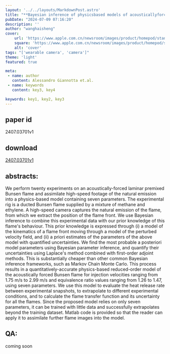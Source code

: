 ```yaml
---
layout: '../../layouts/MarkdownPost.astro'
title: "**Bayesian inference of physicsbased models of acousticallyforced laminar premixed conical flames**"
pubDate: "2024-07-09 07:16:20"
description: ''
author: "wanghaisheng"
cover:
    url: 'https://www.apple.com.cn/newsroom/images/product/homepod/standard/Apple-HomePod-hero-230118_big.jpg.large_2x.jpg'
    square: 'https://www.apple.com.cn/newsroom/images/product/homepod/standard/Apple-HomePod-hero-230118_big.jpg.large_2x.jpg'
    alt: 'cover'
tags: "['wearable camera', 'camera']" 
theme: 'light'
featured: true

meta:
 - name: author
   content: Alessandro Giannotta et.al.
 - name: keywords
   content: key3, key4

keywords: key1, key2, key3
---
```


## paper id
2407.03701v1
## download
[2407.03701v1](http://arxiv.org/abs/2407.03701v1)
## abstracts:
We perform twenty experiments on an acoustically-forced laminar premixed Bunsen flame and assimilate high-speed footage of the natural emission into a physics-based model containing seven parameters. The experimental rig is a ducted Bunsen flame supplied by a mixture of methane and ethylene. A high-speed camera captures the natural emission of the flame, from which we extract the position of the flame front. We use Bayesian inference to combine this experimental data with our prior knowledge of this flame's behaviour. This prior knowledge is expressed through (i) a model of the kinematics of a flame front moving through a model of the perturbed velocity field, and (ii) a priori estimates of the parameters of the above model with quantified uncertainties. We find the most probable a posteriori model parameters using Bayesian parameter inference, and quantify their uncertainties using Laplace's method combined with first-order adjoint methods. This is substantially cheaper than other common Bayesian inference frameworks, such as Markov Chain Monte Carlo. This process results in a quantitatively-accurate physics-based reduced-order model of the acoustically forced Bunsen flame for injection velocities ranging from 1.75 m/s to 2.99 m/s and equivalence ratio values ranging from 1.26 to 1.47, using seven parameters. We use this model to evaluate the heat release rate between experimental snapshots, to extrapolate to different experimental conditions, and to calculate the flame transfer function and its uncertainty for all the flames. Since the proposed model relies on only seven parameters, it can be trained with little data and successfully extrapolates beyond the training dataset. Matlab code is provided so that the reader can apply it to assimilate further flame images into the model.
## QA:
coming soon
